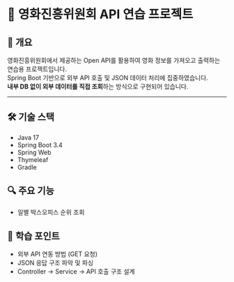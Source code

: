 # 🎥 영화진흥위원회 API 연습 프로젝트

## 📖 개요
영화진흥위원회에서 제공하는 Open API를 활용하여 영화 정보를 가져오고 출력하는 연습용 프로젝트입니다.  
Spring Boot 기반으로 외부 API 호출 및 JSON 데이터 처리에 집중하였습니다.  
**내부 DB 없이 외부 데이터를 직접 조회**하는 방식으로 구현되어 있습니다.

---

## 🛠 기술 스택
- Java 17
- Spring Boot 3.4
- Spring Web 
- Thymeleaf 
- Gradle 


## 🔍 주요 기능
- 일별 박스오피스 순위 조회


## 🧪 학습 포인트
- 외부 API 연동 방법 (GET 요청)
- JSON 응답 구조 파악 및 파싱
- Controller → Service → API 호출 구조 설계
